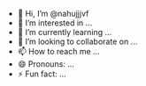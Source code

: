 - 👋 Hi, I’m @nahujjjvf
- 👀 I’m interested in ...
- 🌱 I’m currently learning ...
- 💞️ I’m looking to collaborate on ...
- 📫 How to reach me ...
- 😄 Pronouns: ...
- ⚡ Fun fact: ...

<!---
nahujjjvf/nahujjjvf is a ✨ special ✨ repository because its `README.md` (this file) appears on your GitHub profile.
You can click the Preview link to take a look at your changes.
--->
